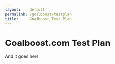 ```yaml
---
layout:    default
permalink: /goalboost/testplan
title:     Goalboost Test Plan
---
```


Goalboost.com Test Plan
=======================

And it goes here.